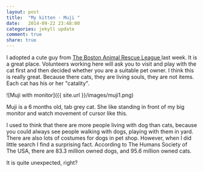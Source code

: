 ```yaml
---
layout: post
title:  "My kitten - Muji "
date:   2014-09-22 23:48:00
categories: jekyll update
comment: true
share: true
---
```

I adopted a cute guy from [The Boston Animal Rescue League ](http://www.arlboston.org/boston-shelter/) last week. It is a great place. Volunteers working here will ask you to visit and play with the cat first and then decided whether you are a suitable pet owner. I think this is really great. Because there cats, they are living souls, they are not items. Each cat has his or her "catality". 


![Muji with monitor]({{ site.url }}/images/muji1.png)



Muji is a 6 months old, tab grey cat. She like standing in front of my big monitor and watch movement of cursor like this.

I used to think that there are more people living with dog than cats, because you could always see people walking with dogs, playing with them in yard. There are also lots of costumes for dogs in pet shop. However, when I did little search I find a surprising fact. According to The Humans Society of The USA, there are 83.3 million owned dogs, and 95.6 million owned cats. 

It is quite unexpected, right?
 


